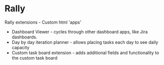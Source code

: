 # Rally
Rally extensions - Custom html 'apps'

* Dashboard Viewer - cycles through other dashboard apps, like Jira dashboards.
* Day by day iteration planner - allows placing tasks each day to see daily capacity
* Custom task board extension - adds additional fields and functionality to the custom task board
